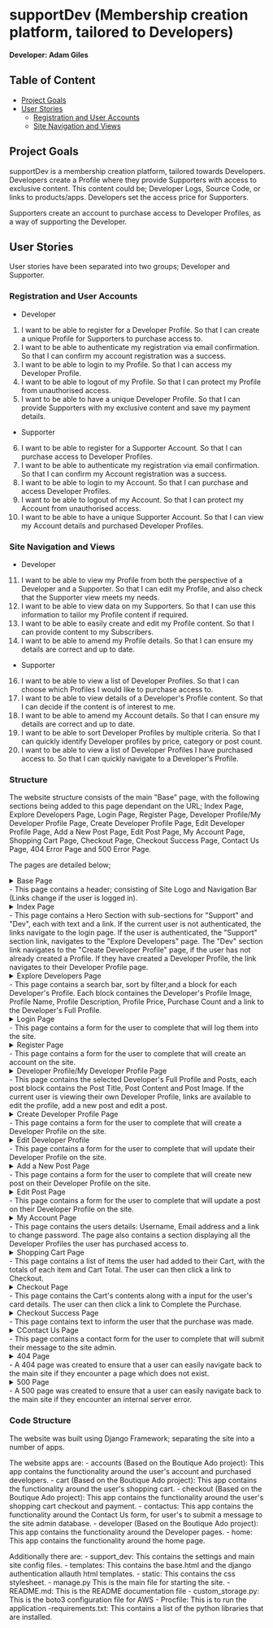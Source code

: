 # supportDev (Membership creation platform, tailored to Developers)

**Developer: Adam Giles**

## Table of Content

- [Project Goals](#project-goals)
- [User Stories](#user-stories)
    - [Registration and User Accounts](#registration-and-user-accounts)
    - [Site Navigation and Views](#site-navigation-and-views)

## Project Goals
supportDev is a membership creation platform, tailored towards Developers. Developers create a Profile where they provide Supporters with access to exclusive content. This content could be; Developer Logs, Source Code, or links to products/apps. Developers set the access price for Supporters.

Supporters create an account to purchase access to Developer Profiles, as a way of supporting the Developer.

## User Stories
User stories have been separated into two groups; Developer and Supporter.

### Registration and User Accounts

- Developer
1. I want to be able to register for a Developer Profile. So that I can create a unique Profile for Supporters to purchase access to.
2. I want to be able to authenticate my registration via email confirmation. So that I can confirm my account registration was a success.
3. I want to be able to login to my Profile. So that I can access my Developer Profile.
4. I want to be able to logout of my Profile. So that I can protect my Profile from unauthorised access.
5. I want to be able to have a unique Developer Profile. So that I can provide Supporters with my exclusive content and save my payment details.

- Supporter
6. I want to be able to register for a Supporter Account. So that I can purchase access to Developer Profiles.
7. I want to be able to authenticate my registration via email confirmation. So that I can confirm my Account registration was a success.
8. I want to be able to login to my Account. So that I can purchase and access Developer Profiles.
9. I want to be able to logout of my Account. So that I can protect my Account from unauthorised access.
10. I want to be able to have a unique Supporter Account. So that I can view my Account details and purchased Developer Profiles.

### Site Navigation and Views 

- Developer 
11. I want to be able to view my Profile from both the perspective of a Developer and a Supporter. So that I can edit my Profile, and also check that the Supporter view meets my needs.
12. I want to be able to view data on my Supporters. So that I can use this information to tailor my Profile content if required.
13. I want to be able to easily create and edit my Profile content. So that I can provide content to my Subscribers.
14. I want to be able to amend my Profile details. So that I can ensure my details are correct and up to date.

- Supporter
16. I want to be able to view a list of Developer Profiles. So that I can choose which Profiles I would like to purchase access to.
17. I want to be able to view details of a Developer's Profile content. So that I can decide if the content is of interest to me.
18. I want to be able to amend my Account details. So that I can ensure my details are correct and up to date.
19. I want to be able to sort Developer Profiles by multiple criteria. So that I can quickly identify Developer profiles by price, category or post count.
20. I want to be able to view a list of Developer Profiles I have purchased access to. So that I can quickly navigate to a Developer's Profile.

### Structure

The website structure consists of the main "Base" page, with the following sections being added to this page dependant on the URL; Index Page, Explore Developers Page, Login Page, Register Page, Developer Profile/My Developer Profile Page, Create Developer Profile Page, Edit Developer Profile Page, Add a New Post Page, Edit Post Page, My Account Page, Shopping Cart Page, Checkout Page, Checkout Success Page, Contact Us Page, 404 Error Page and 500 Error Page.

The pages are detailed below;

<details><summary>Base Page</summary>
<img src="">
</details>
- This page contains a header; consisting of Site Logo and Navigation Bar (Links change if the user is logged in).

<details><summary>Index Page</summary>
<img src="">
</details>
- This page contains a Hero Section with sub-sections for "Support" and "Dev", each with text and a link. If the current user is not authenticated, the links navigate to the login page. If the user is authenticated, the "Support" section link, navigates to the "Explore Developers" page. The "Dev" section link navigates to the "Create Developer Profile" page, if the user has not already created a Profile. If they have created a Developer Profile, the link navigates to their Developer Profile page. 

<details><summary>Explore Developers Page</summary>
<img src="">
</details>
- This page contains a search bar, sort by filter,and a block for each Developer's Profile. Each block containes the Developer's Profile Image, Profile Name, Profile Description, Profile Price, Purchase Count and a link to the Developer's Full Profile.

<details><summary>Login Page</summary>
<img src="">
</details>
- This page contains a form for the user to complete that will log them into the site.

<details><summary>Register Page</summary>
<img src="">
</details>
- This page contains a form for the user to complete that will create an account on the site.

<details><summary>Developer Profile/My Developer Profile Page</summary>
<img src="">
</details>
- This page contains the selected Developer's Full Profile and Posts, each post block contains the Post Title, Post Content and Post Image. If the current user is viewing their own Developer Profile, links are available to edit the profile, add a new post and edit a post.

<details><summary>Create Developer Profile Page</summary>
<img src="">
</details>
- This page contains a form for the user to complete that will create a Developer Profile on the site.

<details><summary>Edit Developer Profile</summary>
<img src="">
</details>
- This page contains a form for the user to complete that will update their Developer Profile on the site.

<details><summary>Add a New Post Page</summary>
<img src="">
</details>
- This page contains a form for the user to complete that will create new post on their Developer Profile on the site.

<details><summary>Edit Post Page</summary>
<img src="">
</details>
- This page contains a form for the user to complete that will update a post on their Developer Profile on the site.

<details><summary>My Account Page</summary>
<img src="">
</details>
- This page contains the users details: Username, Email address and a link to change password. The page also contains a section displaying all the Developer Profiles the user has purchased access to.

<details><summary>Shopping Cart Page</summary>
<img src="">
</details>
- This page contains a list of items the user had added to their Cart, with the totals of each item and Cart Total. The user can then click a link to Checkout.

<details><summary>Checkout Page</summary>
<img src="">
</details>
- This page contains the Cart's contents along with a input for the user's card details. The user can then click a link to Complete the Purchase.

<details><summary>Checkout Success Page</summary>
<img src="">
</details>
- This page contains text to inform the user that the purchase was made.

<details><summary>CContact Us Page</summary>
<img src="">
</details>
- This page contains a contact form for the user to complete that will submit their message to the site admin.

<details><summary>404 Page</summary>
<img src="">
</details>
- A 404 page was created to ensure that a user can easily navigate back to the main site if they encounter a page which does not exist.

<details><summary>500 Page</summary>
<img src="">
</details>
- A 500 page was created to ensure that a user can easily navigate back to the main site if they encounter an internal server error.


### Code Structure
The website was built using Django Framework; separating the site into a number of apps.

The website apps are:
    - accounts (Based on the Boutique Ado project): This app contains the functionality around the user's account and purchased developers.
    - cart (Based on the Boutique Ado project): This app contains the functionality around the user's shopping cart.
    - checkout (Based on the Boutique Ado project): This app contains the functionality around the user's shopping cart checkout and payment.
    - contactus: This app contains the functionality around the Contact Us form, for user's to submit a message to the site admin database.
    - developer (Based on the Boutique Ado project): This app contains the functionality around the Developer pages.
    - home: This app contains the functionality around the home page.

Additionally there are:
    - support_dev: This contains the settings and main site config files.
    - templates: This contains the base.html and the django authentication allauth html templates.
    - static: This contains the css stylesheet.
    - manage.py This is the main file for starting the site.
    - README.md: This is the README documentation file
    - custom_storage.py: This is the boto3 configuration file for AWS
    - Procfile: This is to run the application
    -requirements.txt: This contains a list of the python libraries that are installed.